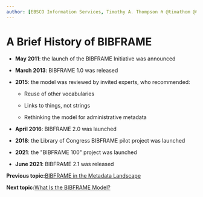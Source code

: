 ```yaml
---
author: [EBSCO Information Services, Timothy A. Thompson ⍝ @timathom @timathom@indieweb.social]
---
```


# A Brief History of BIBFRAME

-   **May 2011**: the launch of the BIBFRAME Initiative was announced

-   **March 2013**: BIBFRAME 1.0 was released

-   **2015**: the model was reviewed by invited experts, who recommended:

    -   Reuse of other vocabularies

    -   Links to things, not strings

    -   Rethinking the model for administrative metadata

-   **April 2016**: BIBFRAME 2.0 was launched

-   **2018**: the Library of Congress BIBFRAME pilot project was launched

-   **2021**: the "BIBFRAME 100" project was launched

-   **June 2021**: BIBFRAME 2.1 was released


**Previous topic:**[BIBFRAME in the Metadata Landscape](../../../day_1/lesson_5/topic_1/bibframe_in_the_metadata_landscape.md)

**Next topic:**[What Is the BIBFRAME Model?](../../../day_1/lesson_5/topic_1/bibframe_model.md)


